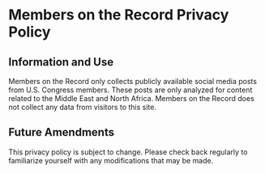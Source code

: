 # Members on the Record Privacy Policy

## Information and Use

Members on the Record only collects publicly available social media posts from U.S. Congress members. These posts are only analyzed for content related to the Middle East and North Africa.
Members on the Record does not collect any data from visitors to this site.

## Future Amendments

This privacy policy is subject to change. Please check back regularly to familiarize yourself with any modifications that may be made.
